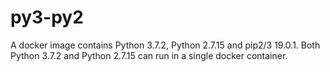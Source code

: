 # py3-py2
A docker image contains Python 3.7.2, Python 2.7.15 and pip2/3 19.0.1. Both Python 3.7.2 and Python 2.7.15 can run in a single docker container.
